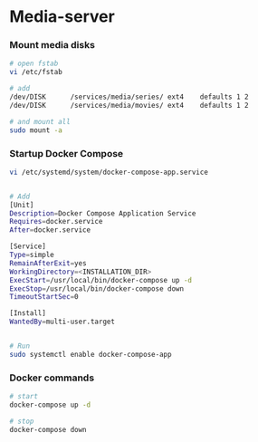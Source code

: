 # Media-server


### Mount media disks
```bash
# open fstab
vi /etc/fstab

# add
/dev/DISK      /services/media/series/ ext4    defaults 1 2
/dev/DISK      /services/media/movies/ ext4    defaults 1 2

# and mount all
sudo mount -a
```

### Startup Docker Compose

```bash
vi /etc/systemd/system/docker-compose-app.service


# Add
[Unit]
Description=Docker Compose Application Service
Requires=docker.service
After=docker.service

[Service]
Type=simple
RemainAfterExit=yes
WorkingDirectory=<INSTALLATION_DIR>
ExecStart=/usr/local/bin/docker-compose up -d
ExecStop=/usr/local/bin/docker-compose down
TimeoutStartSec=0

[Install]
WantedBy=multi-user.target


# Run
sudo systemctl enable docker-compose-app
```

### Docker commands
```bash
# start
docker-compose up -d

# stop
docker-compose down
```
